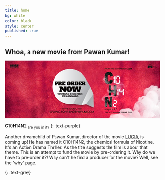 ```yaml
---
title: home
bg: white
color: black
style: center
published: true
---
```

## Whoa, a new movie from Pawan Kumar!

![](/img/c10h14n2-red.jpg)



**C**10**H**14**N**2
<sub>are you in it?</sub>
{: .text-purple}

Another dreamchild of Pawan Kumar, director of the movie [LUCIA](http://www.hometalkies.com/lucia/watch/), is coming up! He has named it C10H14N2, the chemical formula of Nicotine. It's an Action Drama Thriller. As the title suggests the film is about that theme.
This is an attempt to fund the movie by pre-ordering it. Why do we have to pre-order it?! Why can't he find a producer for the movie? Well, see the 'why' page.
<a href="http://c10h14n2movie.com"><span id="forkongithub"></span></a>

{: .text-grey}